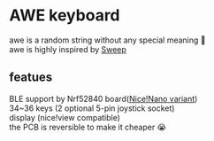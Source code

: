 # AWE keyboard

awe is a random string without any special meaning 🤪  
awe is highly inspired by [Sweep](https://github.com/davidphilipbarr/Sweep)  


## featues
BLE support by Nrf52840 board([Nice!Nano variant](https://item.taobao.com/item.htm?id=714225655665))  
34~36 keys (2 optional 5-pin joystick socket)  
display (nice!view compatible)  
the PCB is reversible to make it cheaper 😭
